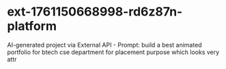 # ext-1761150668998-rd6z87n-platform
AI-generated project via External API - Prompt: build a best animated portfolio for btech cse department for placement purpose which looks very attr
